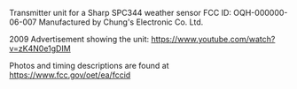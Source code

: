 Transmitter unit for a Sharp SPC344 weather sensor FCC ID: OQH-000000-06-007
Manufactured by Chung's Electronic Co. Ltd.

2009 Advertisement showing the unit: https://www.youtube.com/watch?v=zK4N0e1gDIM

Photos and timing descriptions are found at https://www.fcc.gov/oet/ea/fccid
